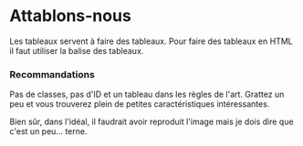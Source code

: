 # Attablons-nous 
Les tableaux servent à faire des tableaux. Pour faire des tableaux en HTML il faut utiliser la balise des tableaux.
  
### Recommandations  
Pas de classes, pas d'ID et un tableau dans les règles de l'art. Grattez un peu et vous trouverez plein de petites caractéristiques intéressantes.  
  
  Bien sûr, dans l'idéal, il faudrait avoir reproduit l'image mais je dois dire que c'est un peu... terne.
